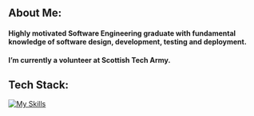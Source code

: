 ## About Me:
#### Highly motivated Software Engineering graduate with fundamental knowledge of software design, development, testing and deployment.
#### I’m currently a volunteer at Scottish Tech Army.
## Tech Stack:



[![My Skills](https://skillicons.dev/icons?i=html,css,js,express,react,mongodb,aws&perline=6)](https://skillicons.dev)


<!--
**gergacio/gergacio** is a ✨ _special_ ✨ repository because its `README.md` (this file) appears on your GitHub profile.

Here are some ideas to get you started:

- 🔭 I’m currently working on ...
- 🌱 I’m currently learning ...
- 👯 I’m looking to collaborate on ...
- 🤔 I’m looking for help with ...
- 💬 Ask me about ...
- 📫 How to reach me: ...
- 😄 Pronouns: ...
- ⚡ Fun fact: ...
-->


